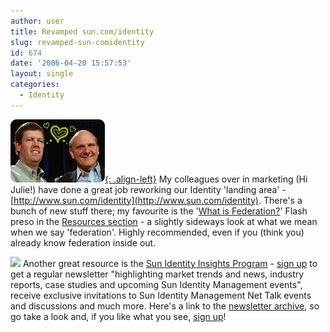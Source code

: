 ```yaml
---
author: user
title: Revamped sun.com/identity
slug: revamped-sun-comidentity
id: 674
date: '2006-04-20 15:57:53'
layout: single
categories:
  - Identity
---
```


[![](images/ScottNSteve.png){: .align-left}](http://www.sun.com/software/media/flash/demo_federation/index.html) My colleagues over in marketing (Hi Julie!) have done a great job reworking our Identity 'landing area' - [http://www.sun.com/identity](http://www.sun.com/identity). There's a bunch of new stuff there; my favourite is the '[What is Federation?](http://www.sun.com/software/media/flash/demo_federation/index.html)' Flash preso in the [Resources section](http://www.sun.com/emrkt/idmanagement/resources.jsp) - a slightly sideways look at what we mean when we say 'federation'. Highly recommended, even if you (think you) already know federation inside out.

[![](http://www.sun.com/images/l2/l2_id-insights.jpg)](http://www.sun.com/identity/subscribe) Another great resource is the [Sun Identity Insights Program](http://www.sun.com/identity/subscribe) - [sign up](http://www.sun.com/identity/subscribe) to get a regular newsletter "highlighting market trends and news, industry reports, case studies and upcoming Sun Identity Management events", receive exclusive invitations to Sun Identity Management Net Talk events and discussions and much more. Here's a link to the [newsletter archive](http://www.sun.com/emrkt/campaign_docs/idmgmt/newsletter/), so go take a look and, if you like what you see, [sign up](http://www.sun.com/identity/subscribe)!